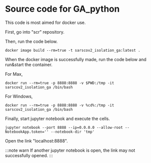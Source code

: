 # Source code for GA_python

This code is most aimed for docker use.

First, go into "scr" repository.

Then, run the code below.

`docker image build --rm=true -t sarscov2_isolation_ga:latest .`

When the docker image is successfully made, run the code below and run&start the container.

For Max,

`docker run --rm=true -p 8888:8888 -v $PWD:/tmp -it sarscov2_isolation_ga /bin/bash`

For Windows,

`docker run --rm=true -p 8888:8888 -v %cd%:/tmp -it sarscov2_isolation_ga /bin/bash`

Finally, start jupyter notebook and execute the cells.

`jupyter notebook --port 8888 --ip=0.0.0.0 --allow-root --NotebookApp.token='' --notebook-dir 'tmp'`

Open the link "localhost:8888".

:::note warn
If another jupyter notebook is open, the link may not successfully opened.
:::
